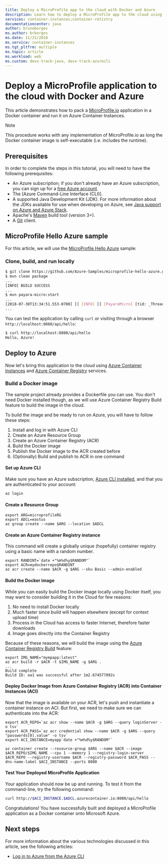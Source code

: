 ```yaml
---
title: Deploy a MicroProfile app to the cloud with Docker and Azure
description: Learn how to deploy a MicroProfile app to the cloud using Docker and Azure Container Instances.
services: container-instances;container-retistry
documentationcenter: java
author: brunoborges
ms.author: brborges
ms.date: 11/21/2018
ms.service: container-instances
ms.tgt_pltfrm: multiple
ms.topic: article
ms.workload: web
ms.custom: devx-track-java, devx-track-azurecli
---
```


# Deploy a MicroProfile application to the cloud with Docker and Azure

This article demonstrates how to pack a [MicroProfile.io] application in a Docker container and run it on Azure Container Instances.

> [!NOTE]
>
> This procedure works with any implementation of MicroProfile.io as long the Docker container image is self-executable (i.e. includes the runtime).

## Prerequisites

In order to complete the steps in this tutorial, you will need to have the following prerequisites:

* An Azure subscription; if you don't already have an Azure subscription, you can sign up for a [free Azure account].
* The [Azure Command-Line Interface (CLI)].
* A supported Java Development Kit (JDK). For more information about the JDKs available for use when developing on Azure, see [Java support on Azure and Azure Stack](../fundamentals/java-support-on-azure.md).
* Apache's [Maven] build tool (version 3+).
* A [Git] client.

## MicroProfile Hello Azure sample

For this article, we will use the [MicroProfile Hello Azure](https://github.com/azure-samples/microprofile-hello-azure) sample:

### Clone, build, and run locally

```bash
$ git clone https://github.com/Azure-Samples/microprofile-hello-azure.git
$ mvn clean package
...
[INFO] BUILD SUCCESS
...
$ mvn payara-micro:start
...
[2018-07-30T13:34:51.553-0700] [] [INFO] [] [PayaraMicro] [tid: _ThreadID=1 _ThreadName=main] [timeMillis: 1532982891553] [levelValue: 800] Payara Micro  5.182 #badassmicrofish (build 303) ready in 10,304 (ms)
...
```

You can test the application by calling `curl` or visiting through a browser `http://localhost:8080/api/hello`:

```bash
$ curl http://localhost:8080/api/hello
Hello, Azure!
```

## Deploy to Azure

Now let's bring this application to the cloud using [Azure Container Instances] and [Azure Container Registry] services.

### Build a Docker image

The sample project already provides a Dockerfile you can use. You don't need Docker installed though, as we will use Azure Container Registry Build feature to build the image in the cloud.

To build the image and be ready to run on Azure, you will have to follow these steps:

1. Install and log in with Azure CLI
1. Create an Azure Resource Group
1. Create an Azure Container Registry (ACR)
1. Build the Docker image
1. Publish the Docker image to the ACR created before
1. (Optionally) Build and publish to ACR in one command


#### Set up Azure CLI

Make sure you have an Azure subscription, [Azure CLI installed](/cli/azure/install-azure-cli), and that you are authenticated to your account:

```azurecli
az login
```

#### Create a Resource Group

```azurecli
export ARG=microprofileRG
export ADCL=eastus
az group create --name $ARG --location $ADCL
```

#### Create an Azure Container Registry instance

This command will create a globally unique (hopefully) container registry using a basic name with a random number.

```azurecli
export RANDINT=`date +"%m%d%y$RANDOM"`
export ACR=mydockerrepo$RANDINT
az acr create --name $ACR -g $ARG --sku Basic --admin-enabled
```

#### Build the Docker image

While you can easily build the Docker image locally using Docker itself, you may want to consider building it in the Cloud for few reasons:

1. No need to install Docker locally
1. Much faster since build will happen elsewhere (except for context upload time)
1. Process in the Cloud has access to faster Internet, therefore faster downloads
1. Image goes directly into the Container Registry

Because of these reasons, we will build the image using the [Azure Container Registry Build] feature:

```azurecli
export IMG_NAME="mympapp:latest"
az acr build -r $ACR -t $IMG_NAME -g $ARG .
...
Build complete
Build ID: aa1 was successful after 1m2.674577892s
```

#### Deploy Docker Image from Azure Container Registry (ACR) into Container Instances (ACI)

Now that the image is available on your ACR, let's push and instantiate a container instance on ACI. But first, we need to make sure we can authenticate into the ACR:

```azurecli
export ACR_REPO=`az acr show --name $ACR -g $ARG --query loginServer -o tsv`
export ACR_PASS=`az acr credential show --name $ACR -g $ARG --query "passwords[0].value" -o tsv`
export ACI_INSTANCE=myapp`date +"%m%d%y$RANDOM"`

az container create --resource-group $ARG --name $ACR --image $ACR_REPO/$IMG_NAME --cpu 1 --memory 1 --registry-login-server $ACR_REPO --registry-username $ACR --registry-password $ACR_PASS --dns-name-label $ACI_INSTANCE --ports 8080
```

#### Test Your Deployed MicroProfile Application

Your application should now be up and running. To test it from the command-line, try the following command:

```bash
curl http://$ACI_INSTANCE.$ADCL.azurecontainer.io:8080/api/hello
````

Congratulations! You have successfully built and deployed a MicroProfile application as a Docker container onto Microsoft Azure.

## Next steps

For more information about the various technologies discussed in this article, see the following articles:

* [Log in to Azure from the Azure CLI](/azure/xplat-cli-connect)

<!-- URL List -->

[Azure Container Registry Build]: /azure/container-registry/container-registry-build-overview
[MicroProfile.io]: https://microprofile.io
[Azure Command Line Interface (CLI)]: /cli/azure/overview
[Azure for Java Developers]: ../index.yml
[Azure portal]: https://portal.azure.com/
[free Azure account]: https://azure.microsoft.com/pricing/free-trial/
[Git]: https://github.com/
[Maven]: http://maven.apache.org/
[Java Development Kit (JDK)]: ../fundamentals/java-support-on-azure.md
<!-- http://www.oracle.com/technetwork/java/javase/downloads/ -->
[Azure Container Instances]: /azure/container-instances/
[Azure Container Registry]:  /azure/container-registry